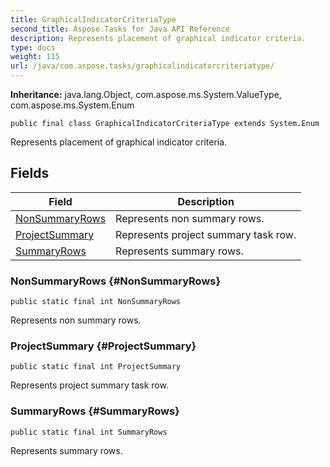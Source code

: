 ```yaml
---
title: GraphicalIndicatorCriteriaType
second_title: Aspose.Tasks for Java API Reference
description: Represents placement of graphical indicator criteria.
type: docs
weight: 115
url: /java/com.aspose.tasks/graphicalindicatorcriteriatype/
---
```


**Inheritance:**
java.lang.Object, com.aspose.ms.System.ValueType, com.aspose.ms.System.Enum
```
public final class GraphicalIndicatorCriteriaType extends System.Enum
```

Represents placement of graphical indicator criteria.
## Fields

| Field | Description |
| --- | --- |
| [NonSummaryRows](#NonSummaryRows) | Represents non summary rows. |
| [ProjectSummary](#ProjectSummary) | Represents project summary task row. |
| [SummaryRows](#SummaryRows) | Represents summary rows. |
### NonSummaryRows {#NonSummaryRows}
```
public static final int NonSummaryRows
```


Represents non summary rows.

### ProjectSummary {#ProjectSummary}
```
public static final int ProjectSummary
```


Represents project summary task row.

### SummaryRows {#SummaryRows}
```
public static final int SummaryRows
```


Represents summary rows.


